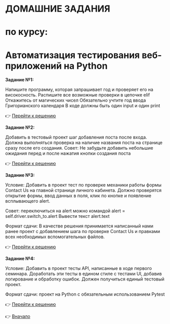 <a id="return"></a>

# ДОМАШНИЕ ЗАДАНИЯ 

# по курсу: 

# Автоматизация тестирования веб-приложений на Python


**Задание №1:**

Напишите программу, которая запрашивает год и проверяет его на високосность.
Распишите все возможные проверки в цепочке elif
Откажитесь от магических чисел
Обязательно учтите год ввода Григорианского календаря
В коде должны быть один input и один print

:point_right: [Перейти к решению](https://github.com/NatalyaKregel/PYTHON_SELENIUM/tree/main/Homework1 "Открыть")


**Задание №2:**

Добавить в тестовый проект шаг добавления поста после входа. Должна выполняться
проверка на наличие названия поста на странице сразу после его создания.
Совет: Не забудьте добавить небольшие ожидания перед и после нажатия кнопки создания поста

:point_right: [Перейти к решению](https://github.com/NatalyaKregel/PYTHON_SELENIUM/tree/main/Homework2 "Открыть")


**Задание №3:**

Условие: Добавить в проект тест по проверке механики работы формы Contact Us на главной странице личного кабинета. Должно проверятся открытие формы, ввод данных в поля, клик по кнопке и появление всплывающего alert.

Совет: переключиться на alert можно командой alert = self.driver.switch_to.alert
Вывести текст alert.text

Формат сдачи: В качестве решения принимается написанный нами ранее проект с добавлением шага по проверке Contact Us и правками всех необходимых вспомогательных файлов.

:point_right: [Перейти к решению](https://github.com/NatalyaKregel/PYTHON_SELENIUM/tree/main/Homework3 "Открыть")


**Задание №4:**

Условие: Добавить в проект тесты API, написанные в ходе первого семинара.
Доработать эти тесты в едином стиле с тестами UI, добавив логирование и обработку ошибок. Должен получиться единый тестовый проект.

Формат сдачи: проект на Python с обязательным использованием Pytest

:point_right: [Перейти к решению](https://github.com/NatalyaKregel/PYTHON_SELENIUM/tree/main/Homework4 "Открыть")



:point_right: [Вначало](#return "Вернуться вначало")
